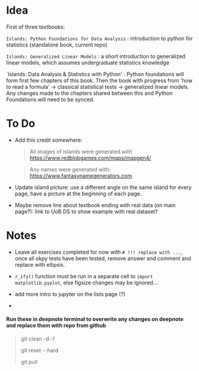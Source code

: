 <!-- #region -->

# Idea
First of three textbooks:

`Islands: Python Foundations for Data Analysis` : introduction to python for statistics (standalone book, current repo)

`Islands: Generalized Linear Models` : a short introduction to generalized linear models, which assumes undergraduate statistics knowledge

`Islands: Data Analysis & Statistics with Python' : Python foundations will form first few chapters of this book. Then the book with progress from 'how to read a formula' -> classical statistical tests -> generalized linear models. Any changes made to the chapters shared between this and Python Foundations will need to be synced.


# To Do

* Add this credit somewhere:

    > All images of islands were generated with https://www.redblobgames.com/maps/mapgen4/

    > Any names were generated with: https://www.fantasynamegenerators.com

* Update island picture: use a different angle on the same island for every page, have a picture at the beginning of each page.

* Maybe remove line about textbook ending with real data (on main page?): link to UoB DS to show example with real dataset?

# Notes

* Leave all exercises completed for now with `# !!! replace with ...`, once all okpy tests have been tested, remove answer and comment and replace with ellipsis.

* `r_ify()` function must be run in a separate cell to `import matplotlib.pyplot`, else figsize changes may be ignored...

* add more intro to jupyter on the lists page (?)
* 
#### Run these in deepnote terminal to overwrite any changes on deepnote and replace them with repo from github

> git clean -d -f
> 
> git reset --hard
> 
> git pull
<!-- #endregion -->
